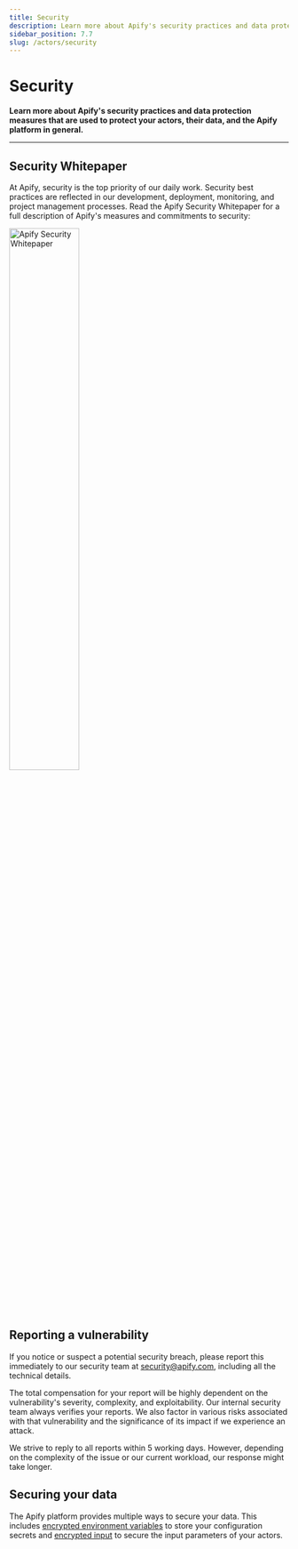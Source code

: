 ```yaml
---
title: Security
description: Learn more about Apify's security practices and data protection measures that are used to protect your actors, their data, and the Apify platform in general.
sidebar_position: 7.7
slug: /actors/security
---
```


# Security

**Learn more about Apify's security practices and data protection measures that are used to protect your actors, their data, and the Apify platform in general.**

---

## Security Whitepaper

At Apify, security is the top priority of our daily work. Security best practices are reflected in our development, deployment, monitoring, and project management processes.
Read the Apify Security Whitepaper for a full description of Apify's measures and commitments to security:

<a href="https://apify.com/security-whitepaper.pdf" target="_blank" title="Apify Security Whitepaper">
    <img src={require("./images/security/whitepaper-cover.png").default} width="50%" title="Apify Security Whitepaper" />
</a>

## Reporting a vulnerability

If you notice or suspect a potential security breach, please report this immediately to our security team at [security@apify.com](mailto:security@apify.com), including all the technical details.


The total compensation for your report will be highly dependent on the vulnerability's severity, complexity, and exploitability. Our internal security team always verifies your reports. 
We also factor in various risks associated with that vulnerability and the significance of its impact if we experience an attack.

We strive to reply to all reports within 5 working days. However, depending on the complexity of the issue or our current workload, our response might take longer.

## Securing your data

The Apify platform provides multiple ways to secure your data. This includes [encrypted environment variables](./development/environment-variables) to store your configuration secrets and [encrypted input](./development/secret-input) to secure the input parameters of your actors.
